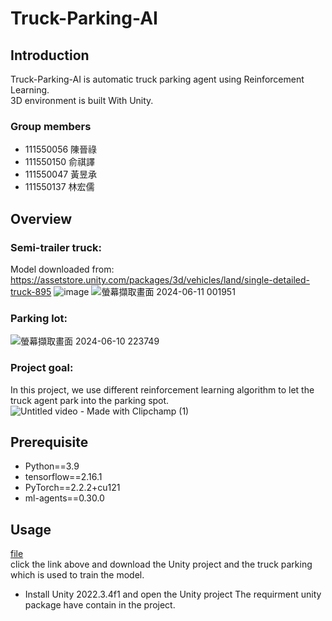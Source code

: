 # Truck-Parking-AI
## Introduction
Truck-Parking-AI is automatic truck parking agent using Reinforcement Learning.\
3D environment is built With Unity.
### Group members
- 111550056 陳晉祿
- 111550150 俞祺譯
- 111550047 黃昱承
- 111550137 林宏儒
## Overview
### Semi-trailer truck: 
Model downloaded from: https://assetstore.unity.com/packages/3d/vehicles/land/single-detailed-truck-895
![image](https://github.com/ianthefish/Truck-Parking-AI/assets/72810883/bf1a29f2-f603-4f98-8e41-16f1c08ab65b)
![螢幕擷取畫面 2024-06-11 001951](https://github.com/ianthefish/Truck-Parking-AI/assets/72810883/b47577d6-34b1-437d-a501-fc4c93468d2a)
### Parking lot:
![螢幕擷取畫面 2024-06-10 223749](https://github.com/ianthefish/Truck-Parking-AI/assets/72810883/47c251dc-cb53-49fc-b544-2db98648430d)
### Project goal:
In this project, we use different reinforcement learning algorithm to let the truck agent park into the parking spot.
![Untitled video - Made with Clipchamp (1)](https://github.com/ianthefish/Truck-Parking-AI/assets/72810883/a90a1b93-2b6b-48c8-9c08-bba0c9f591f0)


## Prerequisite
- Python==3.9
- tensorflow==2.16.1
- PyTorch==2.2.2+cu121
- ml-agents==0.30.0
## Usage
[file](https://github.com/ianthefish/Truck-Parking-AI/blob/main/file.md)\
click the link above and download the Unity project and the truck parking which is used to train the model.
- Install Unity 2022.3.4f1 and open the Unity project
The requirment unity package have contain in the project.



